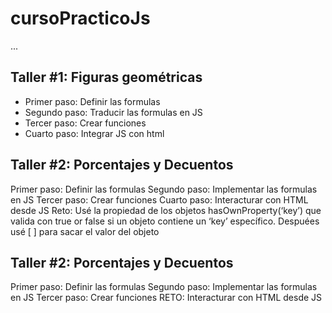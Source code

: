 # cursoPracticoJs

...

## Taller #1: Figuras geométricas

- Primer paso: Definir las formulas
- Segundo paso: Traducir las formulas en JS
- Tercer paso: Crear funciones
- Cuarto paso: Integrar JS con html


## Taller #2: Porcentajes y Decuentos
Primer paso: Definir las formulas
Segundo paso: Implementar las formulas en JS
Tercer paso: Crear funciones
Cuarto paso: Interacturar con HTML desde JS
Reto: Usé la propiedad de los objetos hasOwnProperty(‘key’) que valida con true or false si un objeto contiene un ‘key’ específico. Despuées usé [ ] para sacar el valor del objeto

## Taller #2: Porcentajes y Decuentos
Primer paso: Definir las formulas
Segundo paso: Implementar las formulas en JS
Tercer paso: Crear funciones
RETO: Interacturar con HTML desde JS
